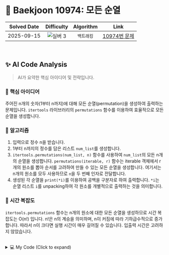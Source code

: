 # 📝 Baekjoon 10974: 모든 순열

| **Solved Date** | **Difficulty** | **Algorithm** | **Link** |
|:---:|:---:|:---:|:---:|
| 2025-09-15 | ![실버 3](https://img.shields.io/badge/Silver-3-949393?style=for-the-badge) | `백트래킹` | [10974번 문제](https://www.acmicpc.net/problem/10974) |

<br/>

## ✨ AI Code Analysis

> AI가 요약한 핵심 아이디어 및 전략입니다.

### 🧠 **핵심 아이디어**

주어진 n개의 숫자(1부터 n까지)에 대해 모든 순열(permutation)을 생성하여 출력하는 문제입니다.  `itertools` 라이브러리의 `permutations` 함수를 이용하여 효율적으로 모든 순열을 생성합니다.

### 📝 **알고리즘**

1. 입력으로 정수 n을 받습니다.
2. 1부터 n까지의 정수를 담은 리스트 `num_list`를 생성합니다.
3. `itertools.permutations(num_list, n)` 함수를 사용하여 `num_list`의 모든 n개의 순열을 생성합니다.  `permutations(iterable, r)` 함수는 iterable 객체에서 r개의 원소를 뽑아 순서를 고려하여 만들 수 있는 모든 순열을 생성합니다.  여기서는 n개의 원소를 모두 사용하므로 `n`을 두 번째 인자로 전달합니다.
4. 생성된 각 순열을 `print(*i)`를 이용하여 공백을 구분자로 하여 출력합니다.  `*i`는 순열 리스트 `i`를 unpacking하여 각 원소를 개별적으로 출력하는 것을 의미합니다.

### 🧐 **시간 복잡도**

`itertools.permutations` 함수는 n개의 원소에 대한 모든 순열을 생성하므로 시간 복잡도는 O(n!) 입니다.  n!은 n의 계승을 의미하며, n이 커짐에 따라 기하급수적으로 증가합니다. 따라서 n이 크다면 실행 시간이 매우 길어질 수 있습니다.  입출력 시간은 고려하지 않았습니다.


<br/>

<details>
<summary>💻 My Code (Click to expand)</summary>

````py
# Baekjoon Problem 10974: 모든 순열
# https://www.acmicpc.net/problem/10974

from itertools import permutations

n = int(input())

num_list = [i+1 for i in range(n)]

for i in permutations(num_list,n):
    print(*i)
</details>
